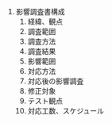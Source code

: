1. 影響調査書構成
   1. 経緯、観点
   2. 調査範囲
   3. 調査方法
   4. 調査結果
   5. 影響範囲
   6. 対応方法
   7. 対応後の影響調査
   8. 修正対象
   9. テスト観点
   10. 対応工数、スケジュール